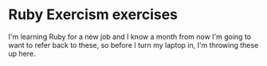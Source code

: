 # Ruby Exercism exercises

I'm learning Ruby for a new job and I know a month from now I'm going to want
to refer back to these, so before I turn my laptop in, I'm throwing these up
here.
